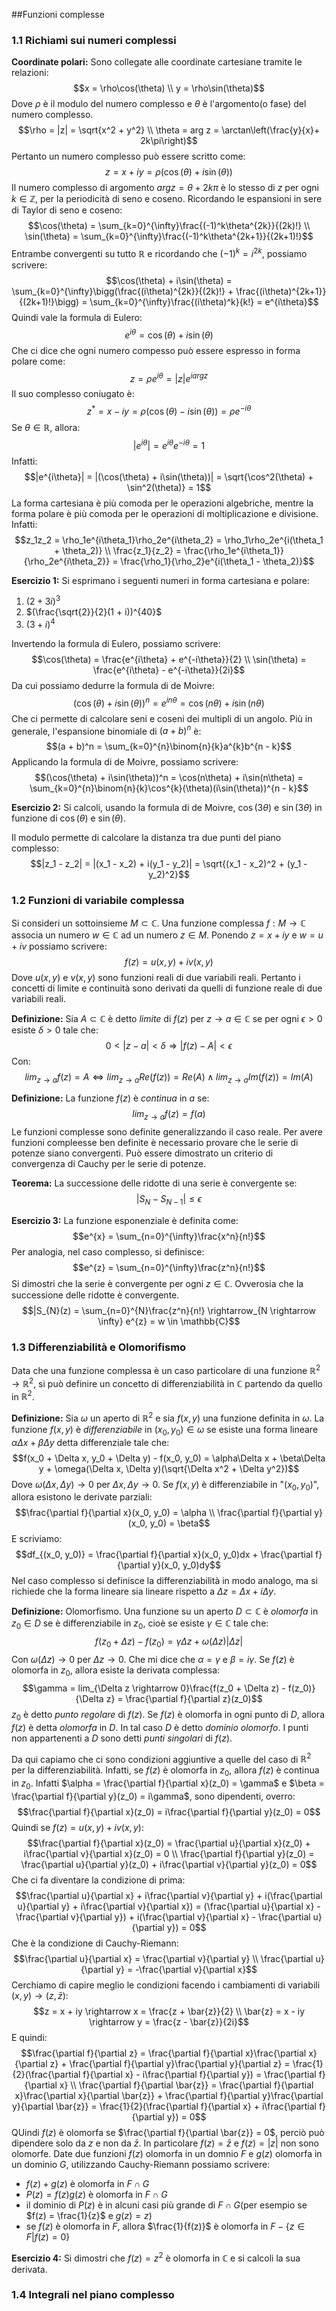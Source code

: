 ##Funzioni complesse
### 1.1 Richiami sui numeri complessi
**Coordinate polari:** Sono collegate alle coordinate cartesiane tramite le relazioni:
$$x = \rho\cos(\theta) \\ y = \rho\sin(\theta)$$
Dove $\rho$ è il modulo del numero complesso e $\theta$ è l'argomento(o fase) del numero complesso.
$$\rho = |z| = \sqrt{x^2 + y^2} \\ \theta = arg z = \arctan\left(\frac{y}{x}+ 2k\pi\right)$$
Pertanto un numero complesso può essere scritto come:
$$z = x + iy = \rho(\cos(\theta) + i\sin(\theta))$$
Il numero complesso di argomento $arg z = \theta + 2k\pi$ è lo stesso di $z$ per ogni $k \in \mathbb{Z}$, per la periodicità di seno e coseno. 
Ricordando le espansioni in sere di Taylor di seno e coseno:
$$\cos(\theta) = \sum_{k=0}^{\infty}\frac{(-1)^k\theta^{2k}}{(2k)!} \\ \sin(\theta) = \sum_{k=0}^{\infty}\frac{(-1)^k\theta^{2k+1}}{(2k+1)!}$$
Entrambe convergenti su tutto $\mathbb{R}$ e ricordando che $(-1)^k = i^{2k}$, possiamo scrivere:
$$\cos(\theta) + i\sin(\theta) = \sum_{k=0}^{\infty}\bigg(\frac{(i\theta)^{2k}}{(2k)!} + \frac{(i\theta)^{2k+1}}{(2k+1)!}\bigg) = \sum_{k=0}^{\infty}\frac{(i\theta)^k}{k!} = e^{i\theta}$$
Quindi vale la formula di Eulero:
$$e^{i\theta} = \cos(\theta) + i\sin(\theta)$$
Che ci dice che ogni numero compesso può essere espresso in forma polare come:
$$z = \rho e^{i\theta} = |z|e^{iarg z}$$
Il suo complesso coniugato è:
$$z^* = x - iy = \rho(\cos(\theta) - i\sin(\theta)) = \rho e^{-i\theta}$$
Se $\theta \in \mathbb{R}$, allora:
$$|e^{i\theta}| = e^{i\theta}e^{-i\theta} = 1$$
Infatti:
$$|e^{i\theta}| = |(\cos(\theta) + i\sin(\theta))| = \sqrt{\cos^2(\theta) + \sin^2(\theta)} = 1$$
La forma cartesiana è più comoda per le operazioni algebriche, mentre la forma polare è più comoda per le operazioni di moltiplicazione e divisione. Infatti:
$$z_1z_2 = \rho_1e^{i\theta_1}\rho_2e^{i\theta_2} = \rho_1\rho_2e^{i(\theta_1 + \theta_2)} \\ \frac{z_1}{z_2} = \frac{\rho_1e^{i\theta_1}}{\rho_2e^{i\theta_2}} = \frac{\rho_1}{\rho_2}e^{i(\theta_1 - \theta_2)}$$

**Esercizio 1:** Si esprimano i seguenti numeri in forma cartesiana e polare:
1. $(2 + 3i)^3$
2. $(\frac{\sqrt{2}}{2}(1 + i))^{40}$
3. $(3 + i)^4$

Invertendo la formula di Eulero, possiamo scrivere:
$$\cos(\theta) = \frac{e^{i\theta} + e^{-i\theta}}{2} \\ \sin(\theta) = \frac{e^{i\theta} - e^{-i\theta}}{2i}$$
Da cui possiamo dedurre la formula di de Moivre:
$$(\cos(\theta) + i\sin(\theta))^n = e^{in\theta} = \cos(n\theta) + i\sin(n\theta)$$
Che ci permette di calcolare seni e coseni dei multipli di un angolo. Più in generale, l'espansione binomiale di $(a + b)^n$ è:
$$(a + b)^n = \sum_{k=0}^{n}\binom{n}{k}a^{k}b^{n - k}$$
Applicando la formula di de Moivre, possiamo scrivere:
$$(\cos(\theta) + i\sin(\theta))^n = \cos(n\theta) + i\sin(n\theta) = \sum_{k=0}^{n}\binom{n}{k}\cos^{k}(\theta)(i\sin(\theta))^{n - k}$$

**Esercizio 2:** Si calcoli, usando la formula di de Moivre, $\cos(3\theta)$ e $\sin(3\theta)$ in funzione di $\cos(\theta)$ e $\sin(\theta)$.

Il modulo permette di calcolare la distanza tra due punti del piano complesso:
$$|z_1 - z_2| = |(x_1 - x_2) + i(y_1 - y_2)| = \sqrt{(x_1 - x_2)^2 + (y_1 - y_2)^2}$$

### 1.2 Funzioni di variabile complessa
Si consideri un sottoinsieme $M \subset \mathbb{C}$. Una funzione complessa $f: M \rightarrow \mathbb{C}$ associa un numero $w \in \mathbb{C}$ ad un numero $z \in M$. Ponendo $z = x + iy$ e $w = u + iv$ possiamo scrivere:
$$f(z) = u(x, y) + iv(x, y)$$
Dove $u(x, y)$ e $v(x, y)$ sono funzioni reali di due variabili reali. Pertanto i concetti di limite e continuità sono derivati da quelli di funzione reale di due variabili reali.

**Definizione:** Sia $A \subset \mathbb{C}$ è detto *limite* di $f(z)$ per $z \rightarrow a \in \mathbb{C}$ se per ogni $\epsilon > 0$ esiste $\delta > 0$ tale che:
$$ 0 < |z - a| < \delta \Rightarrow |f(z) - A| < \epsilon$$
Con:
$$lim_{z \rightarrow a}f(z) = A \Leftrightarrow lim_{z \rightarrow a}Re(f(z)) = Re(A) \land lim_{z \rightarrow a}Im(f(z)) = Im(A)$$

**Definizione:** La funzione $f(z)$ è *continua* in *a* se:
$$lim_{z \rightarrow a}f(z) = f(a)$$
Le funzioni complesse sono definite generalizzando il caso reale. Per avere funzioni compleesse ben definite è necessario provare che le serie di potenze siano convergenti. Può essere dimostrato un criterio di convergenza di Cauchy per le serie di potenze.

**Teorema:** La successione delle ridotte di una serie è convergente se:
$$|S_{N} - S_{N - 1}| \leq \epsilon$$

**Esercizio 3:** La funzione esponenziale è definita come:
$$e^{x} = \sum_{n=0}^{\infty}\frac{x^n}{n!}$$
Per analogia, nel caso complesso, si definisce:
$$e^{z} = \sum_{n=0}^{\infty}\frac{z^n}{n!}$$
Si dimostri che la serie è convergente per ogni $z \in \mathbb{C}$.
Ovverosia che la successione delle ridotte è convergente.
$$|S_{N}(z) = \sum_{n=0}^{N}\frac{z^n}{n!} \rightarrow_{N \rightarrow \infty} e^{z} = w \in \mathbb{C}$$

### 1.3 Differenziabilità e Olomorifismo
Data che una funzione complessa è un caso particolare di una funzione $\mathbb{R}^2 \rightarrow \mathbb{R}^2$, si può definire un concetto di differenziabilità in $\mathbb{C}$ partendo da quello in $\mathbb{R}^2$. 

**Definizione:** Sia $\omega$ un aperto di $\mathbb{R}^2$ e sia $f(x,y)$ una funzione definita in $\omega$. La funzione $f(x,y)$ è *differenziabile* in $(x_0, y_0) \in \omega$ se esiste una forma lineare $\alpha\Delta x + \beta\Delta y$ detta differenziale tale che:
$$f(x_0 + \Delta x, y_0 + \Delta y) - f(x_0, y_0) = \alpha\Delta x + \beta\Delta y + \omega(\Delta x, \Delta y)(\sqrt{\Delta x^2 + \Delta y^2})$$
Dove $\omega(\Delta x, \Delta y) \rightarrow 0$ per $\Delta x, \Delta y \rightarrow 0$. 
Se $f(x,y)$ è differenziabile in "$(x_0, y_0)$", allora esistono le derivate parziali:
$$\frac{\partial f}{\partial x}(x_0, y_0) = \alpha \\ \frac{\partial f}{\partial y}(x_0, y_0) = \beta$$
E scriviamo:
$$df_{(x_0, y_0)} = \frac{\partial f}{\partial x}(x_0, y_0)dx + \frac{\partial f}{\partial y}(x_0, y_0)dy$$
Nel caso complesso si definisce la differenziabilità in modo analogo, ma si richiede che la forma lineare sia lineare rispetto a $\Delta z = \Delta x + i\Delta y$.

**Definizione:** Olomorfismo. Una funzione su un aperto $D \subset \mathbb{C}$ è *olomorfa* in $z_0 \in D$ se è differenziabile in $z_0$, cioè se esiste $\gamma \in \mathbb{C}$ tale che:
$$f(z_0 + \Delta z) - f(z_0) = \gamma\Delta z + \omega(\Delta z)|\Delta z|$$
Con $\omega(\Delta z) \rightarrow 0$ per $\Delta z \rightarrow 0$. 
Che mi dice che $\alpha = \gamma$ e $\beta = i\gamma$.
Se $f(z)$ è olomorfa in $z_0$, allora esiste la derivata complessa:
$$\gamma = lim_{\Delta z \rightarrow 0}\frac{f(z_0 + \Delta z) - f(z_0)}{\Delta z} = \frac{\partial f}{\partial z}(z_0)$$
$z_0$ è detto *punto regolare* di $f(z)$. Se $f(z)$ è olomorfa in ogni punto di $D$, allora $f(z)$ è detta *olomorfa* in $D$. In tal caso $D$ è detto *dominio olomorfo*.
I punti non appartenenti a $D$ sono detti *punti singolari* di $f(z)$.

Da qui capiamo che ci sono condizioni aggiuntive a quelle del caso di $\mathbb{R}^2$ per la differenziabilità. Infatti, se $f(z)$ è olomorfa in $z_0$, allora $f(z)$ è continua in $z_0$. Infatti $\alpha = \frac{\partial f}{\partial x}(z_0) = \gamma$ e $\beta = \frac{\partial f}{\partial y}(z_0) = i\gamma$, sono dipendenti, overro:
$$\frac{\partial f}{\partial x}(z_0) = i\frac{\partial f}{\partial y}(z_0) = 0$$
Quindi se $f(z) = u(x,y) + iv(x,y)$:
$$\frac{\partial f}{\partial x}(z_0) = \frac{\partial u}{\partial x}(z_0) + i\frac{\partial v}{\partial x}(z_0) = 0 \\ \frac{\partial f}{\partial y}(z_0) = \frac{\partial u}{\partial y}(z_0) + i\frac{\partial v}{\partial y}(z_0) = 0$$
Che ci fa diventare la condizione di prima:
$$\frac{\partial u}{\partial x} + i\frac{\partial v}{\partial y} + i(\frac{\partial u}{\partial y} + i\frac{\partial v}{\partial x}) = (\frac{\partial u}{\partial x} - \frac{\partial v}{\partial y}) + i(\frac{\partial v}{\partial x} - \frac{\partial u}{\partial y}) = 0$$
Che è la condizione di Cauchy-Riemann:
$$\frac{\partial u}{\partial x} = \frac{\partial v}{\partial y} \\ \frac{\partial u}{\partial y} = -\frac{\partial v}{\partial x}$$
Cerchiamo di capire meglio le condizioni facendo i cambiamenti di variabili $(x,y) \rightarrow (z, \bar{z})$:
$$z = x + iy \rightarrow x = \frac{z + \bar{z}}{2} \\ \bar{z} = x - iy \rightarrow y = \frac{z - \bar{z}}{2i}$$
E quindi:
$$\frac{\partial f}{\partial z} = \frac{\partial f}{\partial x}\frac{\partial x}{\partial z} + \frac{\partial f}{\partial y}\frac{\partial y}{\partial z} = \frac{1}{2}(\frac{\partial f}{\partial x} - i\frac{\partial f}{\partial y}) = \frac{\partial f}{\partial x} \\ \frac{\partial f}{\partial \bar{z}} = \frac{\partial f}{\partial x}\frac{\partial x}{\partial \bar{z}} + \frac{\partial f}{\partial y}\frac{\partial y}{\partial \bar{z}} = \frac{1}{2}(\frac{\partial f}{\partial x} + i\frac{\partial f}{\partial y}) = 0$$
QUindi $f(z)$ è olomorfa se $\frac{\partial f}{\partial \bar{z}} = 0$, perciò può dipendere solo da $z$ e non da $\bar{z}$.
In particolare $f(z) = \bar{z}$ e $f(z) = |z|$ non sono olomorfe.
Date due funzioni $f(z)$ olomorfa in un domnio $F$ e $g(z)$ olomorfa in un dominio $G$, utilizzando Cauchy-Riemann possiamo scrivere:
- $f(z) + g(z)$ è olomorfa in $F \cap G$
- $P(z) = f(z)g(z)$ è olomorfa in $F \cap G$
- il dominio di $P(z)$ è in alcuni casi più grande di $F \cap G$(per esempio se $f(z) = \frac{1}{z}$ e $g(z) = z$)
- se $f(z)$ è olomorfa in $F$, allora $\frac{1}{f(z)}$ è olomorfa in $F - \{z \in F | f(z) = 0\}$

**Esercizio 4:** Si dimostri che $f(z) = z^2$ è olomorfa in $\mathbb{C}$ e si calcoli la sua derivata.

### 1.4 Integrali nel piano complesso

